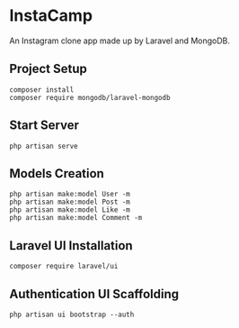 # InstaCamp
An Instagram clone app made up by Laravel and MongoDB.

## Project Setup
```
composer install
composer require mongodb/laravel-mongodb
```

## Start Server
```
php artisan serve
```

## Models Creation
```
php artisan make:model User -m
php artisan make:model Post -m
php artisan make:model Like -m
php artisan make:model Comment -m
```

## Laravel UI Installation
```
composer require laravel/ui
```

## Authentication UI Scaffolding
```
php artisan ui bootstrap --auth
```